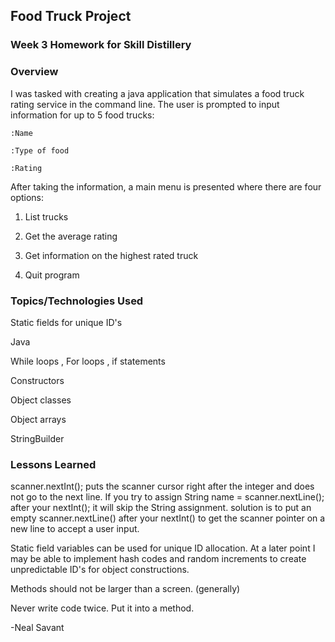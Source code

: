 ## Food Truck Project

### Week 3 Homework for Skill Distillery

### Overview
I was tasked with creating a java application that simulates a food truck rating service in the command line. The user is prompted to input information for up to 5 food trucks:

    :Name

    :Type of food

    :Rating

After taking the information, a main menu is presented where there are four options:

  1.  List trucks

  2.  Get the average rating

  3.  Get information on the highest rated truck

  4.  Quit program

### Topics/Technologies Used

Static fields for unique ID's

Java

While loops , For loops , if statements

Constructors

Object classes

Object arrays

StringBuilder

### Lessons Learned
scanner.nextInt(); puts the scanner cursor right after the integer and does not go to the next line.
If you try to assign  String name = scanner.nextLine(); after your nextInt(); it will skip the String assignment. solution is to put an empty scanner.nextLine() after your nextInt() to get the scanner pointer on a new line to accept a user input.


Static field variables can be used for unique ID allocation. At a later point I may be able to implement hash codes and random increments to create unpredictable ID's for object constructions.


Methods should not be larger than a screen. (generally)


Never write code twice. Put it into a method.


-Neal Savant
